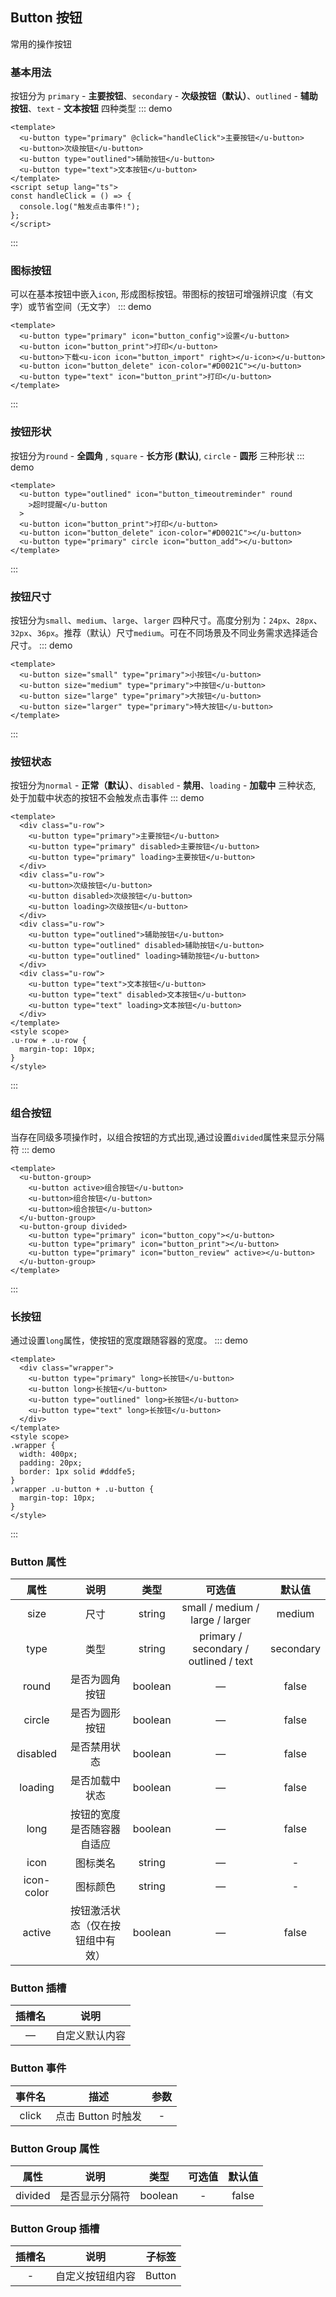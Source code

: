 ## Button 按钮

常用的操作按钮

### 基本用法

按钮分为 `primary` - **主要按钮**、`secondary` - **次级按钮（默认）**、`outlined` - **辅助按钮**、`text` - **文本按钮** 四种类型
::: demo

```vue
<template>
  <u-button type="primary" @click="handleClick">主要按钮</u-button>
  <u-button>次级按钮</u-button>
  <u-button type="outlined">辅助按钮</u-button>
  <u-button type="text">文本按钮</u-button>
</template>
<script setup lang="ts">
const handleClick = () => {
  console.log("触发点击事件!");
};
</script>
```

:::

### 图标按钮

可以在基本按钮中嵌入`icon`, 形成图标按钮。带图标的按钮可增强辨识度（有文字）或节省空间（无文字）
::: demo

```vue
<template>
  <u-button type="primary" icon="button_config">设置</u-button>
  <u-button icon="button_print">打印</u-button>
  <u-button>下载<u-icon icon="button_import" right></u-icon></u-button>
  <u-button icon="button_delete" icon-color="#D0021C"></u-button>
  <u-button type="text" icon="button_print">打印</u-button>
</template>
```

:::

### 按钮形状

按钮分为`round` - **全圆角** , `square` - **长方形 (默认)**, `circle` - **圆形** 三种形状
::: demo

```vue
<template>
  <u-button type="outlined" icon="button_timeoutreminder" round
    >超时提醒</u-button
  >
  <u-button icon="button_print">打印</u-button>
  <u-button icon="button_delete" icon-color="#D0021C"></u-button>
  <u-button type="primary" circle icon="button_add"></u-button>
</template>
```

:::

### 按钮尺寸

按钮分为`small`、`medium`、`large`、`larger` 四种尺寸。高度分别为：`24px`、`28px`、`32px`、`36px`。推荐（默认）尺寸`medium`。可在不同场景及不同业务需求选择适合尺寸。
::: demo

```vue
<template>
  <u-button size="small" type="primary">小按钮</u-button>
  <u-button size="medium" type="primary">中按钮</u-button>
  <u-button size="large" type="primary">大按钮</u-button>
  <u-button size="larger" type="primary">特大按钮</u-button>
</template>
```

:::

### 按钮状态

按钮分为`normal` - **正常（默认）**、`disabled` - **禁用**、`loading` - **加载中** 三种状态, 处于加载中状态的按钮不会触发点击事件
::: demo

```vue
<template>
  <div class="u-row">
    <u-button type="primary">主要按钮</u-button>
    <u-button type="primary" disabled>主要按钮</u-button>
    <u-button type="primary" loading>主要按钮</u-button>
  </div>
  <div class="u-row">
    <u-button>次级按钮</u-button>
    <u-button disabled>次级按钮</u-button>
    <u-button loading>次级按钮</u-button>
  </div>
  <div class="u-row">
    <u-button type="outlined">辅助按钮</u-button>
    <u-button type="outlined" disabled>辅助按钮</u-button>
    <u-button type="outlined" loading>辅助按钮</u-button>
  </div>
  <div class="u-row">
    <u-button type="text">文本按钮</u-button>
    <u-button type="text" disabled>文本按钮</u-button>
    <u-button type="text" loading>文本按钮</u-button>
  </div>
</template>
<style scope>
.u-row + .u-row {
  margin-top: 10px;
}
</style>
```

:::

### 组合按钮

当存在同级多项操作时，以组合按钮的方式出现,通过设置`divided`属性来显示分隔符
::: demo

```vue
<template>
  <u-button-group>
    <u-button active>组合按钮</u-button>
    <u-button>组合按钮</u-button>
    <u-button>组合按钮</u-button>
  </u-button-group>
  <u-button-group divided>
    <u-button type="primary" icon="button_copy"></u-button>
    <u-button type="primary" icon="button_print"></u-button>
    <u-button type="primary" icon="button_review" active></u-button>
  </u-button-group>
</template>
```

:::

### 长按钮

通过设置`long`属性，使按钮的宽度跟随容器的宽度。
::: demo

```vue
<template>
  <div class="wrapper">
    <u-button type="primary" long>长按钮</u-button>
    <u-button long>长按钮</u-button>
    <u-button type="outlined" long>长按钮</u-button>
    <u-button type="text" long>长按钮</u-button>
  </div>
</template>
<style scope>
.wrapper {
  width: 400px;
  padding: 20px;
  border: 1px solid #dddfe5;
}
.wrapper .u-button + .u-button {
  margin-top: 10px;
}
</style>
```

:::

### Button 属性

|    属性    |               说明               |  类型   |                可选值                 |  默认值   |
| :--------: | :------------------------------: | :-----: | :-----------------------------------: | :-------: |
|    size    |               尺寸               | string  |    small / medium / large / larger    |  medium   |
|    type    |               类型               | string  | primary / secondary / outlined / text | secondary |
|   round    |          是否为圆角按钮          | boolean |                   —                   |   false   |
|   circle   |          是否为圆形按钮          | boolean |                   —                   |   false   |
|  disabled  |           是否禁用状态           | boolean |                   —                   |   false   |
|  loading   |          是否加载中状态          | boolean |                   —                   |   false   |
|    long    |    按钮的宽度是否随容器自适应    | boolean |                   —                   |   false   |
|    icon    |             图标类名             | string  |                   —                   |     -     |
| icon-color |             图标颜色             | string  |                   —                   |     -     |
|   active   | 按钮激活状态（仅在按钮组中有效） | boolean |                   —                   |   false   |

### Button 插槽

| 插槽名 |      说明      |
| :----: | :------------: |
|   —    | 自定义默认内容 |

### Button 事件

| 事件名 |        描述        | 参数 |
| :----: | :----------------: | :--: |
| click  | 点击 Button 时触发 |  -   |

### Button Group 属性

|  属性   |      说明      |  类型   | 可选值 | 默认值 |
| :-----: | :------------: | :-----: | :----: | :----: |
| divided | 是否显示分隔符 | boolean |   -    | false  |

### Button Group 插槽

| 插槽名 |       说明       | 子标签 |
| :----: | :--------------: | :----: |
|   -    | 自定义按钮组内容 | Button |
